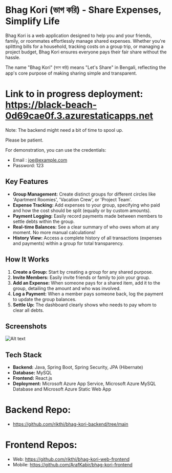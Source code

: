 # Bhag Kori (ভাগ করি) - Share Expenses, Simplify Life

Bhag Kori is a web application designed to help you and your friends, family, or roommates effortlessly manage shared expenses. Whether you're splitting bills for a household, tracking costs on a group trip, or managing a project budget, Bhag Kori ensures everyone pays their fair share without the hassle.

The name "Bhag Kori" (ভাগ করি) means "Let's Share" in Bengali, reflecting the app's core purpose of making sharing simple and transparent.

# Link to in progress deployment: https://black-beach-0d69cae0f.3.azurestaticapps.net
Note: The backend might need a bit of time to spool up. 

Please be patient.

For demonstration, you can use the credentials:

* Email : joe@example.com
* Password: 123

## Key Features

* **Group Management:** Create distinct groups for different circles like 'Apartment Roomies', 'Vacation Crew', or 'Project Team'.
* **Expense Tracking:** Add expenses to your group, specifying who paid and how the cost should be split (equally or by custom amounts).
* **Payment Logging:** Easily record payments made between members to settle debts within the group.
* **Real-time Balances:** See a clear summary of who owes whom at any moment. No more manual calculations!
* **History View:** Access a complete history of all transactions (expenses and payments) within a group for total transparency.

## How It Works

1.  **Create a Group:** Start by creating a group for any shared purpose.
2.  **Invite Members:** Easily invite friends or family to join your group.
3.  **Add an Expense:** When someone pays for a shared item, add it to the group, detailing the amount and who was involved.
4.  **Log a Payment:** When a member pays someone back, log the payment to update the group balances.
5.  **Settle Up:** The dashboard clearly shows who needs to pay whom to clear all debts.

## Screenshots

![Alt text](https://github.com/user-attachments/assets/efc9a0e4-469c-46d3-bad4-e81cbbd34cdb)

## Tech Stack

* **Backend:** Java, Spring Boot, Spring Security, JPA (Hibernate)
* **Database:** MySQL
* **Frontend:** React.js
* **Deployment:** Microsoft Azure App Service, Microsoft Azure MySQL Database and Microsoft Azure Static Web App

# Backend Repo:
* https://github.com/rikthi/bhag-kori-backend/tree/main

# Frontend Repos:
* Web: https://github.com/rikthi/bhag-kori-web-frontend
* Mobile: https://github.com/ArafKabir/bhag-kori-frontend
